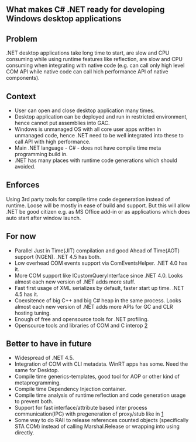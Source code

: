 ## What makes C# .NET ready for developing Windows desktop applications

Problem
---
.NET desktop applications take long time to start, are slow and CPU consuming while using runtime features like reflection, are slow and CPU consuming when integrating with native code (e.g. can call only high level COM API while native code can call hich performance API of native components).

Context
---
- User can open and close desktop application many times.
- Desktop application can be deployed and run in restricted environment, hence cannot put assemblies into GAC.
- Windows is unmanaged OS with all core user apps written in unmanaged code, hence .NET need to be well integrated into these to call API with high performance.
-  Main .NET language - C# - does not have compile time meta programming build in.
-  .NET has many places with runtime code generations which should avoided.

Enforces
---
Using 3rd party tools for compile time code degeneration instead of runtime. Loose will be mostly in ease of build and support. But this will allow .NET be good citizen e.g. as MS Office add-in or as applications which does auto start after window launch.

For now
---
- Parallel Just in Time(JIT) compilation and good Ahead of Time(AOT) support (NGEN). .NET 4.5 has both.
- Low overhead COM events support via ComEventsHelper. .NET 4.0 has it.
- More COM support like ICustomQueryInterface since .NET 4.0. Looks almost each new version of .NET adds more stuff.
- Fast first usage of XML serializes by default, faster start up time. .NET 4.5 has it.
- Coexsitence of big C++ and big C# heap in the same process. Looks almost each new version  of .NET adds more APIs for GC and CLR hosting tuning.
- Enough of free and opensource tools for .NET profiling.
- Opensource tools and libraries of COM and C interop [2] 

Better to have in future
---
- Widespread of .NET 4.5.
- Integration of COM with CLI metadata. WinRT apps has some. Need the same for Desktop.
- Compile time generics-templates, good tool for AOP or other kind of metaprogramming.
- Compile time Dependency Injection container.
- Compile time analysis of runtime reflection and code generation usage to prevent both.
- Support for fast interface/attribute based inter process communication(IPC) with pregeneration of proxy/stub like in [1]
- Some way to do RAII to release references counted objects (specifically STA COM) instead of calling Marshal.Release or wrapping into using directly.

[1]: http://visualstudio.uservoice.com/forums/121579-visual-studio/suggestions/4034029-add-support-of-ms-rpc-into-c-generate-c-from-i

[2]: isolateintegrate.md